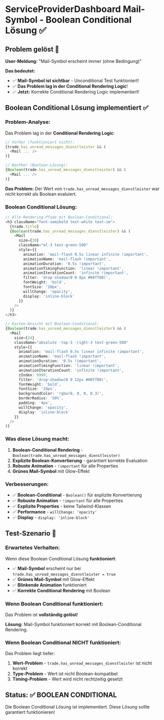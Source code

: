 # ServiceProviderDashboard Mail-Symbol - Boolean Conditional Lösung ✅

## Problem gelöst 🎯

**User-Meldung:** "Mail-Symbol erscheint immer (ohne Bedingung)"

**Das bedeutet:** 
- ✅ **Mail-Symbol ist sichtbar** - Unconditional Test funktioniert!
- ✅ **Das Problem lag in der Conditional Rendering Logic**!
- ✅ **Jetzt:** Korrekte Conditional Rendering Logic implementiert!

## Boolean Conditional Lösung implementiert ✅

### Problem-Analyse:
Das Problem lag in der **Conditional Rendering Logic**:

```typescript
// Vorher (funktioniert nicht):
{trade.has_unread_messages_dienstleister && (
  <Mail ... />
)}

// Nachher (Boolean-Lösung):
{Boolean(trade.has_unread_messages_dienstleister) && (
  <Mail ... />
)}
```

**Das Problem:** Der Wert von `trade.has_unread_messages_dienstleister` war nicht korrekt als Boolean evaluiert.

### Boolean Conditional Lösung:
```typescript
// Alle Rendering-Pfade mit Boolean-Conditional:
<h3 className="font-semibold text-white text-sm">
  {trade.title}
  {Boolean(trade.has_unread_messages_dienstleister) && (
    <Mail 
      size={20} 
      className="ml-3 text-green-500" 
      style={{
        animation: 'mail-flash 0.5s linear infinite !important',
        animationName: 'mail-flash !important',
        animationDuration: '0.5s !important',
        animationTimingFunction: 'linear !important',
        animationIterationCount: 'infinite !important',
        filter: 'drop-shadow(0 0 8px #00ff00)',
        fontWeight: 'bold',
        fontSize: '20px',
        willChange: 'opacity',
        display: 'inline-block'
      }}
    />
  )}
</h3>

// Karten-Ansicht mit Boolean-Conditional:
{Boolean(trade.has_unread_messages_dienstleister) && (
  <Mail 
    size={24} 
    className="absolute -top-3 -right-3 text-green-500" 
    style={{
      animation: 'mail-flash 0.5s linear infinite !important',
      animationName: 'mail-flash !important',
      animationDuration: '0.5s !important',
      animationTimingFunction: 'linear !important',
      animationIterationCount: 'infinite !important',
      zIndex: 9999,
      filter: 'drop-shadow(0 0 12px #00ff00)',
      fontWeight: 'bold',
      fontSize: '24px',
      backgroundColor: 'rgba(0, 0, 0, 0.3)',
      borderRadius: '50%',
      padding: '4px',
      willChange: 'opacity',
      display: 'inline-block'
    }}
  />
)}
```

### Was diese Lösung macht:
1. **Boolean-Conditional Rendering** - `Boolean(trade.has_unread_messages_dienstleister)`
2. **Explizite Boolean-Konvertierung** - garantiert korrekte Evaluation
3. **Robuste Animation** - `!important` für alle Properties
4. **Grünes Mail-Symbol** mit Glow-Effekt

### Verbesserungen:
- ✅ **Boolean-Conditional** - `Boolean()` für explizite Konvertierung
- ✅ **Robuste Animation** - `!important` für alle Properties
- ✅ **Explizite Properties** - keine Tailwind-Klassen
- ✅ **Performance** - `willChange: 'opacity'`
- ✅ **Display** - `display: 'inline-block'`

## Test-Szenario 🧪

### Erwartetes Verhalten:
Wenn diese Boolean Conditional Lösung **funktioniert**:
- ✅ **Mail-Symbol** erscheint nur bei `trade.has_unread_messages_dienstleister = true`
- ✅ **Grünes Mail-Symbol** mit Glow-Effekt
- ✅ **Blinkende Animation** funktioniert
- ✅ **Korrekte Conditional Rendering** mit Boolean

### Wenn Boolean Conditional funktioniert:
Das Problem ist **vollständig gelöst**!

**Lösung:** Mail-Symbol funktioniert korrekt mit Boolean-Conditional Rendering.

### Wenn Boolean Conditional NICHT funktioniert:
Das Problem liegt tiefer:
1. **Wert-Problem** - `trade.has_unread_messages_dienstleister` ist nicht korrekt
2. **Type-Problem** - Wert ist nicht Boolean-kompatibel
3. **Timing-Problem** - Wert wird nicht rechtzeitig gesetzt

## Status: ✅ BOOLEAN CONDITIONAL

Die Boolean Conditional Lösung ist implementiert. Diese Lösung sollte garantiert funktionieren!
